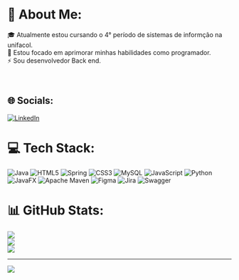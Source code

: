 # 💫 About Me:

🎓 Atualmente estou cursando o 4° período de sistemas de informção na unifacol. 
<br>🚀 Estou focado em aprimorar minhas habilidades como programador. 
<br>⚡️ Sou desenvolvedor Back end.<br> <br><br>


## 🌐 Socials:
[![LinkedIn](https://img.shields.io/badge/LinkedIn-%230077B5.svg?logo=linkedin&logoColor=white)](https://linkedin.com/in/https://www.linkedin.com/in/jonathan-rocha-51b8ab268/?utm_source=share&utm_campaign=share_via&utm_content=profile&utm_medium=android_app) 

# 💻 Tech Stack:
![Java](https://img.shields.io/badge/java-%23ED8B00.svg?style=for-the-badge&logo=openjdk&logoColor=white) ![HTML5](https://img.shields.io/badge/html5-%23E34F26.svg?style=for-the-badge&logo=html5&logoColor=white) ![Spring](https://img.shields.io/badge/spring-%236DB33F.svg?style=for-the-badge&logo=spring&logoColor=white) ![CSS3](https://img.shields.io/badge/css3-%231572B6.svg?style=for-the-badge&logo=css3&logoColor=white) ![MySQL](https://img.shields.io/badge/mysql-4479A1.svg?style=for-the-badge&logo=mysql&logoColor=white) ![JavaScript](https://img.shields.io/badge/javascript-%23323330.svg?style=for-the-badge&logo=javascript&logoColor=%23F7DF1E) ![Python](https://img.shields.io/badge/python-3670A0?style=for-the-badge&logo=python&logoColor=ffdd54) ![JavaFX](https://img.shields.io/badge/javafx-%23FF0000.svg?style=for-the-badge&logo=javafx&logoColor=white) ![Apache Maven](https://img.shields.io/badge/Apache%20Maven-C71A36?style=for-the-badge&logo=Apache%20Maven&logoColor=white) ![Figma](https://img.shields.io/badge/figma-%23F24E1E.svg?style=for-the-badge&logo=figma&logoColor=white) ![Jira](https://img.shields.io/badge/jira-%230A0FFF.svg?style=for-the-badge&logo=jira&logoColor=white) ![Swagger](https://img.shields.io/badge/-Swagger-%23Clojure?style=for-the-badge&logo=swagger&logoColor=white)
# 📊 GitHub Stats:
![](https://github-readme-stats.vercel.app/api?username=Jonathanwsr&theme=shadow_red&hide_border=true&include_all_commits=true&count_private=false)<br/>
![](https://github-readme-streak-stats.herokuapp.com/?user=Jonathanwsr&theme=shadow_red&hide_border=true)<br/>
![](https://github-readme-stats.vercel.app/api/top-langs/?username=Jonathanwsr&theme=shadow_red&hide_border=true&include_all_commits=true&count_private=false&layout=compact)

---
[![](https://visitcount.itsvg.in/api?id=Jonathanwsr&icon=7&color=1)](https://visitcount.itsvg.in)

<!-- Proudly created with GPRM ( https://gprm.itsvg.in ) -->
























